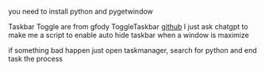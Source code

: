 you need to install python and pygetwindow

Taskbar Toggle are from gfody ToggleTaskbar [github](https://github.com/gfody/ToggleTaskbar)
I just ask chatgpt to make me a script to enable auto hide taskbar when a window is maximize

if something bad happen just open taskmanager, search for python and end task the process
